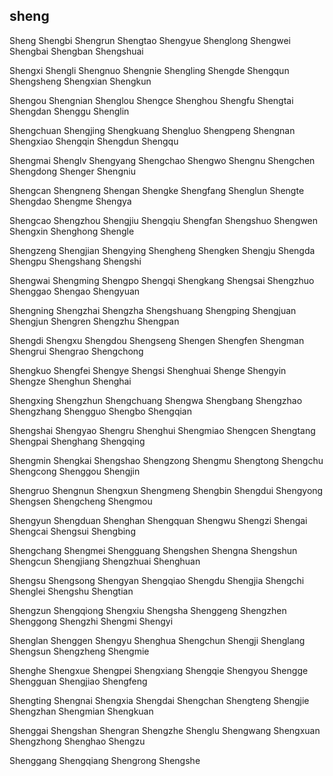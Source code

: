 sheng
---

Sheng Shengbi Shengrun Shengtao Shengyue Shenglong Shengwei Shengbai Shengban Shengshuai

Shengxi Shengli Shengnuo Shengnie Shengling Shengde Shengqun Shengsheng Shengxian Shengkun

Shengou Shengnian Shenglou Shengce Shenghou Shengfu Shengtai Shengdan Shenggu Shenglin

Shengchuan Shengjing Shengkuang Shengluo Shengpeng Shengnan Shengxiao Shengqin Shengdun Shengqu

Shengmai Shenglv Shengyang Shengchao Shengwo Shengnu Shengchen Shengdong Shenger Shengniu

Shengcan Shengneng Shengan Shengke Shengfang Shenglun Shengte Shengdao Shengme Shengya

Shengcao Shengzhou Shengjiu Shengqiu Shengfan Shengshuo Shengwen Shengxin Shenghong Shengle

Shengzeng Shengjian Shengying Shengheng Shengken Shengju Shengda Shengpu Shengshang Shengshi

Shengwai Shengming Shengpo Shengqi Shengkang Shengsai Shengzhuo Shenggao Shengao Shengyuan

Shengning Shengzhai Shengzha Shengshuang Shengping Shengjuan Shengjun Shengren Shengzhu Shengpan

Shengdi Shengxu Shengdou Shengseng Shengen Shengfen Shengman Shengrui Shengrao Shengchong

Shengkuo Shengfei Shengye Shengsi Shenghuai Shenge Shengyin Shengze Shenghun Shenghai

Shengxing Shengzhun Shengchuang Shengwa Shengbang Shengzhao Shengzhang Shengguo Shengbo   Shengqian

Shengshai Shengyao Shengru Shenghui Shengmiao Shengcen Shengtang Shengpai Shenghang Shengqing

Shengmin Shengkai Shengshao Shengzong Shengmu Shengtong Shengchu Shengcong Shenggou Shengjin

Shengruo Shengnun Shengxun Shengmeng Shengbin Shengdui Shengyong Shengsen Shengcheng Shengmou

Shengyun Shengduan Shenghan Shengquan Shengwu Shengzi Shengai Shengcai Shengsui Shengbing

Shengchang Shengmei Shengguang Shengshen Shengna Shengshun Shengcun Shengjiang Shengzhuai Shenghuan

Shengsu Shengsong Shengyan Shengqiao Shengdu Shengjia Shengchi Shenglei Shengshu Shengtian

Shengzun Shengqiong Shengxiu Shengsha Shenggeng Shengzhen Shenggong Shengzhi Shengmi Shengyi

Shenglan Shenggen Shengyu Shenghua Shengchun Shengji Shenglang Shengsun Shengzheng Shengmie

Shenghe Shengxue Shengpei Shengxiang Shengqie Shengyou Shengge Shengguan Shengjiao Shengfeng

Shengting Shengnai Shengxia Shengdai Shengchan Shengteng Shengjie Shengzhan Shengmian Shengkuan

Shenggai Shengshan Shengran Shengzhe Shenglu Shengwang Shengxuan Shengzhong Shenghao Shengzu

Shenggang Shengqiang Shengrong Shengshe 